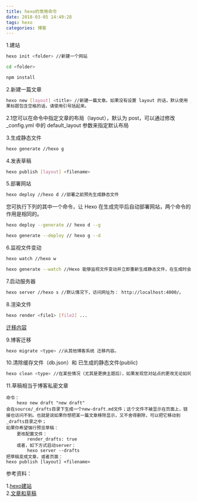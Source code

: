 ```yaml
---
title: hexo的常用命令
date: 2018-03-05 14:49:28
tags: hexo
categories: 博客
---
```


1.建站

``` bash
hexo init <folder> //新建一个网站
```

``` bash
cd <folder>
```

``` bash
npm install
```

2.新建一篇文章

``` bash
hexo new [layout] <title> //新建一篇文章。如果没有设置 layout 的话，默认使用 _config.yml 中的 default_layout 参数代替。如
果标题包含空格的话，请使用引号括起来。
```
2.1您可以在命令中指定文章的布局（layout），默认为 post，可以通过修改 _config.yml 中的 default_layout 参数来指定默认布局

3.生成静态文件

``` bash
hexo generate //hexo g
```
4.发表草稿

``` bash
hexo publish [layout] <filename>
```
5.部署网站

``` bash
hexo deploy //hexo d //部署之前预先生成静态文件
```

您可执行下列的其中一个命令，让 Hexo 在生成完毕后自动部署网站，两个命令的作用是相同的。

``` bash
hexo deploy --generate // hexo d --g
```
``` bash
hexo generate --deploy // hexo g --d
```

6.监视文件变动

``` bash
hexo watch //hexo w
```

``` bash
hexo generate --watch //Hexo 能够监视文件变动并立即重新生成静态文件，在生成时会比对文件的 SHA1 checksum，只有变动的文件才会写入。
```

7.启动服务器

``` bash
hexo server //hexo s //默认情况下，访问网址为： http://localhost:4000/。
```

8.渲染文件

``` bash
hexo render <file1> [file2] ...
```
[迁移内容](https://hexo.io/zh-cn/docs/migration.html)

9.博客迁移

``` bash
hexo migrate <type> //从其他博客系统 迁移内容。
```

10.清除缓存文件（db.json）和 已生成的静态文件(public)

``` bash
hexo clean <type> //在某些情况（尤其是更换主题后），如果发现您对站点的更改无论如何也不生效，您可能需要运行该命令
```
11.草稿相当于博客私密文章

	命令：
		hexo new draft "new draft"
	会在source/_drafts目录下生成一个new-draft.md文件；这个文件不被显示在页面上，链接也访问不到。也就是说如果你想把某一篇文章移除显示，又不舍得删除，可以把它移动到_drafts目录之中；
	如果你希望强行预览草稿：
		更改配置文件：
			render_drafts: true
		或者，如下方式启动server：
			hexo server --drafts
	把草稿变成文章，或者页面：
	hexo publish [layout] <filename>
	
参考资料：

1.[hexo建站](https://hexo.io/zh-cn/docs/setup.html)	
2.[文章和草稿](https://blog.csdn.net/wizardforcel/article/details/40684575)


